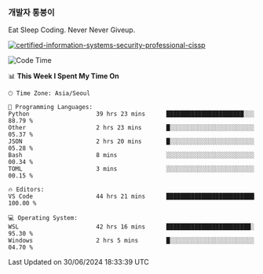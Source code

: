 ### 개발자 통붕이
Eat Sleep Coding.
Never Never Giveup.

[![certified-information-systems-security-professional-cissp](https://user-images.githubusercontent.com/44606727/157613689-acd84ec6-5f8f-4e79-89d9-a8d51f033634.png)](https://www.credly.com/badges/f394a010-85a0-450b-9136-8043af01d71c/public_url)

<!--START_SECTION:waka-->
![Code Time](http://img.shields.io/badge/Code%20Time-3%2C161%20hrs%2015%20mins-blue)

📊 **This Week I Spent My Time On** 

```text
🕑︎ Time Zone: Asia/Seoul

💬 Programming Languages: 
Python                   39 hrs 23 mins      ██████████████████████░░░   88.79 % 
Other                    2 hrs 23 mins       █░░░░░░░░░░░░░░░░░░░░░░░░   05.37 % 
JSON                     2 hrs 20 mins       █░░░░░░░░░░░░░░░░░░░░░░░░   05.28 % 
Bash                     8 mins              ░░░░░░░░░░░░░░░░░░░░░░░░░   00.34 % 
TOML                     3 mins              ░░░░░░░░░░░░░░░░░░░░░░░░░   00.15 % 

🔥 Editors: 
VS Code                  44 hrs 21 mins      █████████████████████████   100.00 % 

💻 Operating System: 
WSL                      42 hrs 16 mins      ████████████████████████░   95.30 % 
Windows                  2 hrs 5 mins        █░░░░░░░░░░░░░░░░░░░░░░░░   04.70 % 
```


 Last Updated on 30/06/2024 18:33:39 UTC
<!--END_SECTION:waka-->
